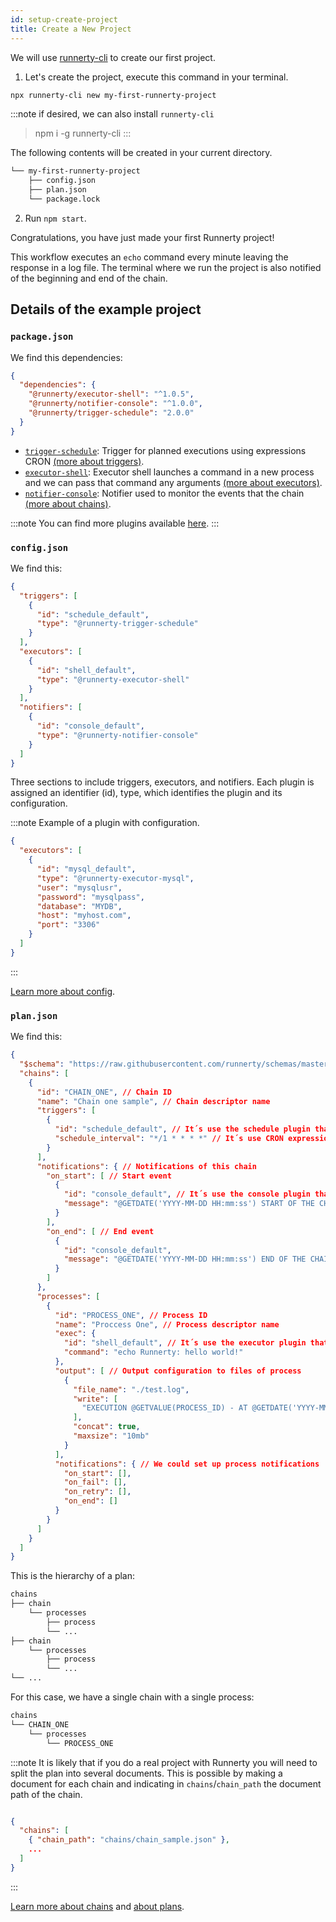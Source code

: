 ```yaml
---
id: setup-create-project
title: Create a New Project
---
```


We will use [runnerty-cli](https://github.com/runnerty/runnerty-cli) to create our first project.

1. Let's create the project, execute this command in your terminal.

```sh
npx runnerty-cli new my-first-runnerty-project
```
:::note
if desired, we can also install `runnerty-cli`
> npm i -g runnerty-cli
:::

The following contents will be created in your current directory.
```sh
└── my-first-runnerty-project
    ├── config.json
    ├── plan.json
    └── package.lock
```

2. Run `npm start`.

Congratulations, you have just made your first Runnerty project!

This workflow executes an `echo` command every minute leaving the response in a log file. The terminal where we run the project is also notified of the beginning and end of the chain.

## Details of the example project

### `package.json`
We find this dependencies:
```json
{
  "dependencies": {
    "@runnerty/executor-shell": "^1.0.5",
    "@runnerty/notifier-console": "^1.0.0",
    "@runnerty/trigger-schedule": "2.0.0"
  }
}
```
- [`trigger-schedule`](https://github.com/runnerty/trigger-schedule/blob/master/README.md): Trigger for planned executions using expressions CRON [(more about triggers)](triggers.md).
- [`executor-shell`](https://github.com/runnerty/executor-shell/blob/master/README.md): Executor shell launches a command in a new process and we can pass that command any arguments [(more about executors)](executors.md).
- [`notifier-console`](https://github.com/runnerty/notifier-console/blob/master/README.md): Notifier used to monitor the events that the chain [(more about chains)](chain.md).

:::note
You can find more plugins available [here](plugins.md).
:::


### `config.json`
We find this:
```json
{
  "triggers": [
    {
      "id": "schedule_default",
      "type": "@runnerty-trigger-schedule"
    }
  ],
  "executors": [
    {
      "id": "shell_default",
      "type": "@runnerty-executor-shell"
    }
  ],
  "notifiers": [
    {
      "id": "console_default",
      "type": "@runnerty-notifier-console"
    }
  ]
}
```
Three sections to include triggers, executors, and notifiers. Each plugin is assigned an identifier (id), type, which identifies the plugin and its configuration.

:::note
Example of a plugin with configuration.
```json
{
  "executors": [
    {
      "id": "mysql_default",
      "type": "@runnerty-executor-mysql",
      "user": "mysqlusr",
      "password": "mysqlpass",
      "database": "MYDB",
      "host": "myhost.com",
      "port": "3306"
    }
  ]
}
```
:::

[Learn more about config](config.md).

### `plan.json`
We find this:
```json
{
  "$schema": "https://raw.githubusercontent.com/runnerty/schemas/master/src/plan-2.6.json",
  "chains": [
    {
      "id": "CHAIN_ONE", // Chain ID
      "name": "Chain one sample", // Chain descriptor name
      "triggers": [
        {
          "id": "schedule_default", // It´s use the schedule plugin that we previously configured
          "schedule_interval": "*/1 * * * *" // It´s use CRON expression "At every minute"
        }
      ],
      "notifications": { // Notifications of this chain
        "on_start": [ // Start event
          {
            "id": "console_default", // It´s use the console plugin that we previously configured
            "message": "@GETDATE('YYYY-MM-DD HH:mm:ss') START OF THE CHAIN: @GV(CHAIN_ID)" // It´s use the co
          }
        ],
        "on_end": [ // End event
          {
            "id": "console_default",
            "message": "@GETDATE('YYYY-MM-DD HH:mm:ss') END OF THE CHAIN: @GV(CHAIN_ID)"
          }
        ]
      },
      "processes": [
        {
          "id": "PROCESS_ONE", // Process ID
          "name": "Proccess One", // Process descriptor name
          "exec": {
            "id": "shell_default", // It´s use the executor plugin that we previously configured
            "command": "echo Runnerty: hello world!"
          },
          "output": [ // Output configuration to files of process
            {
              "file_name": "./test.log",
              "write": [
                "EXECUTION @GETVALUE(PROCESS_ID) - AT @GETDATE('YYYY-MM-DD HH:mm:ss')\n @GETVALUE(PROCESS_EXEC_MSG_OUTPUT)"
              ],
              "concat": true,
              "maxsize": "10mb"
            }
          ],
          "notifications": { // We could set up process notifications
            "on_start": [],
            "on_fail": [],
            "on_retry": [],
            "on_end": []
          }
        }
      ]
    }
  ]
}
```
This is the hierarchy of a plan:
```sh
chains
├── chain
    └── processes
        ├── process
        └── ...
├── chain
    └── processes
        ├── process
        └── ...
└── ...
```
For this case, we have a single chain with a single process:
```sh
chains
└── CHAIN_ONE
    └── processes
        └── PROCESS_ONE
```

:::note
It is likely that if you do a real project with Runnerty you will need to split the plan into several documents. This is possible by making a document for each chain and indicating in `chains`/`chain_path` the document path of the chain.
```json

{
  "chains": [
    { "chain_path": "chains/chain_sample.json" },
    ...
  ]
}
```
:::


[Learn more about chains](chain.md) and [about plans](plan.md).
